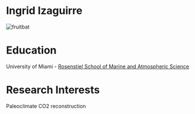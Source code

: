 # Ingrid Izaguirre

![fruitbat](https://static01.nyt.com/images/2014/09/30/blogs/20140930-lens-nocture-slide-WHPC/20140930-lens-nocture-slide-WHPC-superJumbo.jpg)

# Education
University of Miami - [Rosenstiel School of Marine and Atmospheric Science](https://www.rsmas.miami.edu)

# Research Interests 
Paleoclimate CO2 reconstruction 